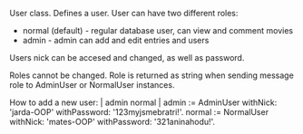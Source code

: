 User class.
Defines a user.
User can have two different roles:
- normal (default) - regular database user, can view and comment movies
- admin - admin can add and edit entries and users

Users nick can be accesed and changed, as well as password.

Roles cannot be changed. Role is returned as string when sending message role to AdminUser or NormalUser instances.

How to add a new user:
| admin normal |
	admin := AdminUser
		withNick: 'jarda-OOP'
		withPassword: '123myjsmebratri!'.
	normal := NormalUser
		withNick: 'mates-OOP'
		withPassword: '321aninahodu!'.